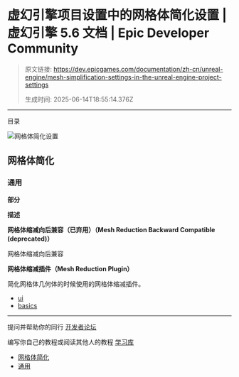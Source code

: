 # 虚幻引擎项目设置中的网格体简化设置 | 虚幻引擎 5.6 文档 | Epic Developer Community

> 原文链接: https://dev.epicgames.com/documentation/zh-cn/unreal-engine/mesh-simplification-settings-in-the-unreal-engine-project-settings
> 
> 生成时间: 2025-06-14T18:55:14.376Z

---

目录

![网格体简化设置](https://dev.epicgames.com/community/api/documentation/image/8705715f-65c9-4d5e-8f2f-7325eb0ea9e2?resizing_type=fill&width=1920&height=335)

## 网格体简化

### 通用

**部分**

**描述**

**网格体缩减向后兼容（已弃用）（Mesh Reduction Backward Compatible (deprecated)）**

网格体缩减向后兼容

**网格体缩减插件（Mesh Reduction Plugin）**

简化网格体几何体的时候使用的网格体缩减插件。

-   [ui](https://dev.epicgames.com/community/search?query=ui)
-   [basics](https://dev.epicgames.com/community/search?query=basics)

* * *

提问并帮助你的同行 [开发者论坛](https://forums.unrealengine.com/categories?tag=unreal-engine)

编写你自己的教程或阅读其他人的教程 [学习库](https://dev.epicgames.com/community/unreal-engine/learning)

-   [网格体简化](/documentation/zh-cn/unreal-engine/mesh-simplification-settings-in-the-unreal-engine-project-settings#%E7%BD%91%E6%A0%BC%E4%BD%93%E7%AE%80%E5%8C%96)
-   [通用](/documentation/zh-cn/unreal-engine/mesh-simplification-settings-in-the-unreal-engine-project-settings#%E9%80%9A%E7%94%A8)
